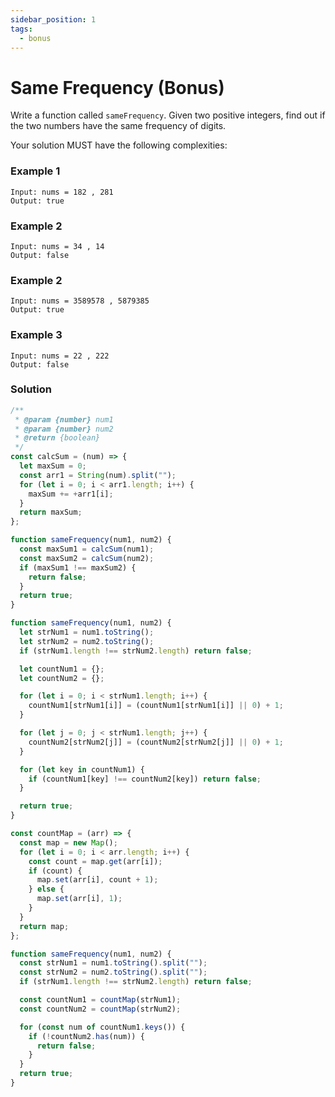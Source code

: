 ```yaml
---
sidebar_position: 1
tags:
  - bonus
---
```


# Same Frequency (Bonus)

Write a function called <code>sameFrequency</code>. Given two positive integers, find out if the two numbers have the same frequency of digits.

Your solution MUST have the following complexities:

### Example 1

```
Input: nums = 182 , 281
Output: true

```

### Example 2

```
Input: nums = 34 , 14
Output: false
```

### Example 2

```
Input: nums = 3589578 , 5879385
Output: true
```

### Example 3

```
Input: nums = 22 , 222
Output: false
```

### Solution

```jsx
/**
 * @param {number} num1
 * @param {number} num2
 * @return {boolean}
 */
const calcSum = (num) => {
  let maxSum = 0;
  const arr1 = String(num).split("");
  for (let i = 0; i < arr1.length; i++) {
    maxSum += +arr1[i];
  }
  return maxSum;
};

function sameFrequency(num1, num2) {
  const maxSum1 = calcSum(num1);
  const maxSum2 = calcSum(num2);
  if (maxSum1 !== maxSum2) {
    return false;
  }
  return true;
}
```

```jsx
function sameFrequency(num1, num2) {
  let strNum1 = num1.toString();
  let strNum2 = num2.toString();
  if (strNum1.length !== strNum2.length) return false;

  let countNum1 = {};
  let countNum2 = {};

  for (let i = 0; i < strNum1.length; i++) {
    countNum1[strNum1[i]] = (countNum1[strNum1[i]] || 0) + 1;
  }

  for (let j = 0; j < strNum1.length; j++) {
    countNum2[strNum2[j]] = (countNum2[strNum2[j]] || 0) + 1;
  }

  for (let key in countNum1) {
    if (countNum1[key] !== countNum2[key]) return false;
  }

  return true;
}
```

```jsx title="sameFrequency(hashmap)"
const countMap = (arr) => {
  const map = new Map();
  for (let i = 0; i < arr.length; i++) {
    const count = map.get(arr[i]);
    if (count) {
      map.set(arr[i], count + 1);
    } else {
      map.set(arr[i], 1);
    }
  }
  return map;
};

function sameFrequency(num1, num2) {
  const strNum1 = num1.toString().split("");
  const strNum2 = num2.toString().split("");
  if (strNum1.length !== strNum2.length) return false;

  const countNum1 = countMap(strNum1);
  const countNum2 = countMap(strNum2);

  for (const num of countNum1.keys()) {
    if (!countNum2.has(num)) {
      return false;
    }
  }
  return true;
}
```
